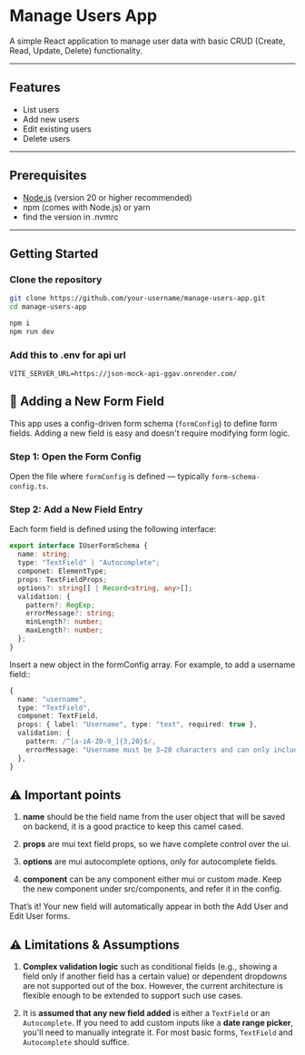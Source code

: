 # Manage Users App

A simple React application to manage user data with basic CRUD (Create, Read, Update, Delete) functionality.

---

## Features

- List users
- Add new users
- Edit existing users
- Delete users

---

## Prerequisites

- [Node.js](https://nodejs.org/) (version 20 or higher recommended)
- npm (comes with Node.js) or yarn
- find the version in .nvmrc

---

## Getting Started

### Clone the repository

```bash
git clone https://github.com/your-username/manage-users-app.git
cd manage-users-app

npm i
npm run dev
```

### Add this to .env for api url

```
VITE_SERVER_URL=https://json-mock-api-ggav.onrender.com/
```

## 🧩 Adding a New Form Field

This app uses a config-driven form schema (`formConfig`) to define form fields. Adding a new field is easy and doesn't require modifying form logic.

### Step 1: Open the Form Config

Open the file where `formConfig` is defined — typically `form-schema-config.ts`.

### Step 2: Add a New Field Entry

Each form field is defined using the following interface:

```ts
export interface IUserFormSchema {
  name: string;
  type: "TextField" | "Autocomplete";
  componet: ElementType;
  props: TextFieldProps;
  options?: string[] | Record<string, any>[];
  validation: {
    pattern?: RegExp;
    errorMessage?: string;
    minLength?: number;
    maxLength?: number;
  };
}
```

Insert a new object in the formConfig array. For example, to add a username field::

```ts
{
  name: "username",
  type: "TextField",
  componet: TextField,
  props: { label: "Username", type: "text", required: true },
  validation: {
    pattern: /^[a-zA-Z0-9_]{3,20}$/,
    errorMessage: "Username must be 3–20 characters and can only include letters, numbers, and underscores",
  },
}
```

## ⚠️ Important points

1. **name** should be the field name from the user object that will be saved on backend, it is a good practice to keep this camel cased.

2. **props** are mui text field props, so we have complete control over the ui.

3. **options** are mui autocomplete options, only for autocomplete fields.

4. **component** can be any component either mui or custom made. Keep the new component under src/components, and refer it in the config.

That’s it! Your new field will automatically appear in both the Add User and Edit User forms.

## ⚠️ Limitations & Assumptions

1. **Complex validation logic** such as conditional fields (e.g., showing a field only if another field has a certain value) or dependent dropdowns are not supported out of the box. However, the current architecture is flexible enough to be extended to support such use cases.

2. It is **assumed that any new field added** is either a `TextField` or an `Autocomplete`. If you need to add custom inputs like a **date range picker**, you'll need to manually integrate it. For most basic forms, `TextField` and `Autocomplete` should suffice.
